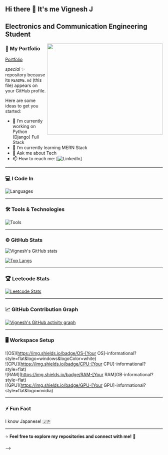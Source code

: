 ## Hi there 👋 It's me Vignesh J

## Electronics and Communication Engineering Student   
<img align="right" width="370" height= "290" src="https://i.pinimg.com/originals/47/f0/34/47f0342cec72b800463bf003eac1257e.gif">

### 📂 My Portfolio  
[Portfolio](https://vigneshjdev.pythonanywhere.com/)

 _special_ ✨ repository because its `README.md` (this file) appears on your GitHub profile.

Here are some ideas to get you started:

- 🔭 I’m currently working on Python (Django) Full Stack
- 🌱 I’m currently learning MERN Stack
- 💬 Ask me about Tech
- 📫 How to reach me:
[![LinkedIn]([https://www.linkedin.com/in/vigneshj02/])]  

---

### 💻 I Code In  
![Languages](https://skillicons.dev/icons?i=python,django,javascript,react,nodejs,express,mongodb,html,css,bootstrap,c,cpp)  

---

### 🛠️ Tools & Technologies  
![Tools](https://skillicons.dev/icons?i=git,github,vscode,linux,postman,figma)  

---

### ⚙️ GitHub Stats  
![Vignesh's GitHub stats](https://github-readme-stats.vercel.app/api?username=your_github_username&theme=dark&show_icons=true&hide=issues,contribs)  

[![Top Langs](https://github-readme-stats.vercel.app/api/top-langs/?username=your_github_username&layout=compact&theme=dark)](https://github.com/anuraghazra/github-readme-stats)  

---

### 🏆 Leetcode Stats  
[![Leetcode Stats](https://leetcard.jacoblin.cool/your_leetcode_username?ext=contest&theme=dark)](https://leetcode.com/your_leetcode_username)  

---

### 📈 GitHub Contribution Graph  
[![Vignesh's GitHub activity graph](https://github-readme-activity-graph.vercel.app/graph?username=your_github_username&bg_color=000000&color=ffffff&line=51f565&point=ffffff&area=true&hide_border=true)](https://github.com/ashutosh00710/github-readme-activity-graph)  

---

### 🖥️ Workspace Setup  
![OS](https://img.shields.io/badge/OS-[Your OS]-informational?style=flat&logo=windows&logoColor=white)  
![CPU](https://img.shields.io/badge/CPU-[Your CPU]-informational?style=flat)  
![RAM](https://img.shields.io/badge/RAM-[Your RAM]GB-informational?style=flat)  
![GPU](https://img.shields.io/badge/GPU-[Your GPU]-informational?style=flat&logo=nvidia)  

---

### ⚡ Fun Fact  
I know Japanese! 🇯🇵  

---

⭐ **Feel free to explore my repositories and connect with me!** 🚀  


-->
